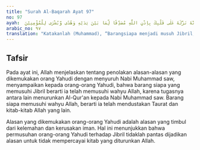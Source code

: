 ```yaml
---
title: "Surah Al-Baqarah Ayat 97"
no: 97
ayah:  قُلْ مَنْ كَانَ عَدُوًّا لِّجِبْرِيْلَ فَاِنَّهٗ نَزَّلَهٗ عَلٰى قَلْبِكَ بِاِذْنِ اللّٰهِ مُصَدِّقًا لِّمَا بَيْنَ يَدَيْهِ وَهُدًى وَّبُشْرٰى لِلْمُؤْمِنِيْنَ 
arabic_no: ٩٧
translation: "Katakanlah (Muhammad), “Barangsiapa menjadi musuh Jibril, maka (ketahuilah) bahwa dialah yang telah menurunkan (Al-Qur'an) ke dalam hatimu dengan izin Allah, membenarkan apa (kitab-kitab) yang terdahulu, dan menjadi petunjuk serta berita gembira bagi orang-orang beriman.”"
---
```


## Tafsir

Pada ayat ini, Allah menjelaskan tentang penolakan alasan-alasan yang dikemukakan orang Yahudi dengan menyuruh Nabi Muhammad saw, menyampaikan kepada orang-orang Yahudi, bahwa barang siapa yang memusuhi Jibril berarti ia telah memusuhi wahyu Allah, karena tugasnya antara lain menurunkan Al-Qur'an kepada Nabi Muhammad saw. Barang siapa memusuhi wahyu Allah, berarti ia telah mendustakan Taurat dan kitab-kitab Allah yang lain.

Alasan yang dikemukakan orang-orang Yahudi adalah alasan yang timbul dari kelemahan dan kerusakan iman. Hal ini menunjukkan bahwa permusuhan orang-orang Yahudi terhadap Jibril tidaklah pantas dijadikan alasan untuk tidak mempercayai kitab yang diturunkan Allah.
